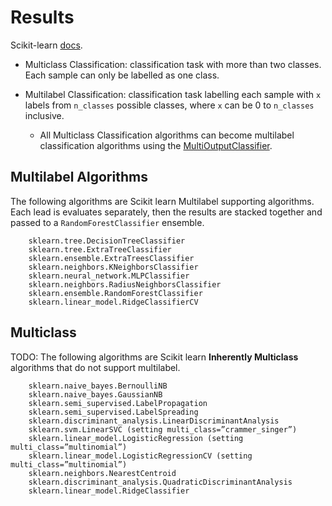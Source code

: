 # Results

Scikit-learn [docs](https://scikit-learn.org/stable/modules/multiclass.html).

- Multiclass Classification: classification task with more than two classes. Each sample can only be labelled as one class.

- Multilabel Classification: classification task labelling each sample with `x` labels from `n_classes` possible classes, where `x` can be 0 to `n_classes` inclusive.
    - All Multiclass Classification algorithms can become multilabel classification algorithms using the [MultiOutputClassifier](https://scikit-learn.org/stable/modules/generated/sklearn.multioutput.MultiOutputClassifier.html#sklearn.multioutput.MultiOutputClassifier).

## Multilabel Algorithms

The following algorithms are Scikit learn Multilabel supporting algorithms.
Each lead is evaluates separately, then the results are stacked together and passed to a `RandomForestClassifier` ensemble.

```
    sklearn.tree.DecisionTreeClassifier
    sklearn.tree.ExtraTreeClassifier
    sklearn.ensemble.ExtraTreesClassifier
    sklearn.neighbors.KNeighborsClassifier
    sklearn.neural_network.MLPClassifier
    sklearn.neighbors.RadiusNeighborsClassifier
    sklearn.ensemble.RandomForestClassifier
    sklearn.linear_model.RidgeClassifierCV
```

## Multiclass 

TODO: The following algorithms are Scikit learn **Inherently Multiclass** algorithms that do not support multilabel.

```
    sklearn.naive_bayes.BernoulliNB
    sklearn.naive_bayes.GaussianNB
    sklearn.semi_supervised.LabelPropagation
    sklearn.semi_supervised.LabelSpreading
    sklearn.discriminant_analysis.LinearDiscriminantAnalysis
    sklearn.svm.LinearSVC (setting multi_class=”crammer_singer”)
    sklearn.linear_model.LogisticRegression (setting multi_class=”multinomial”)
    sklearn.linear_model.LogisticRegressionCV (setting multi_class=”multinomial”)
    sklearn.neighbors.NearestCentroid
    sklearn.discriminant_analysis.QuadraticDiscriminantAnalysis
    sklearn.linear_model.RidgeClassifier
```